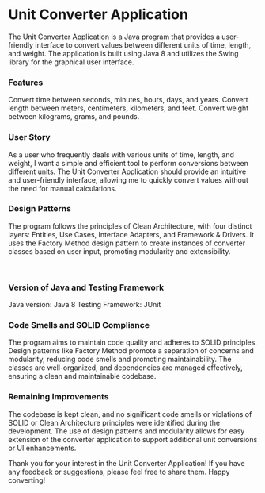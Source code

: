 # Unit Converter Application
The Unit Converter Application is a Java program that provides a user-friendly interface to convert values between different units of time, length, and weight. The application is built using Java 8 and utilizes the Swing library for the graphical user interface.
</br> 

### Features
Convert time between seconds, minutes, hours, days, and years.
Convert length between meters, centimeters, kilometers, and feet.
Convert weight between kilograms, grams, and pounds.
</br> 


### User Story
As a user who frequently deals with various units of time, length, and weight, I want a simple and efficient tool to perform conversions between different units. The Unit Converter Application should provide an intuitive and user-friendly interface, allowing me to quickly convert values without the need for manual calculations.
</br> 


### Design Patterns
The program follows the principles of Clean Architecture, with four distinct layers: Entities, Use Cases, Interface Adapters, and Framework & Drivers. It uses the Factory Method design pattern to create instances of converter classes based on user input, promoting modularity and extensibility.

</br> 

### Version of Java and Testing Framework
Java version: Java 8
Testing Framework: JUnit
</br> 

### Code Smells and SOLID Compliance
The program aims to maintain code quality and adheres to SOLID principles. Design patterns like Factory Method promote a separation of concerns and modularity, reducing code smells and promoting maintainability. The classes are well-organized, and dependencies are managed effectively, ensuring a clean and maintainable codebase.
</br> 

### Remaining Improvements
The codebase is kept clean, and no significant code smells or violations of SOLID or Clean Architecture principles were identified during the development. The use of design patterns and modularity allows for easy extension of the converter application to support additional unit conversions or UI enhancements.
</br> 

Thank you for your interest in the Unit Converter Application! If you have any feedback or suggestions, please feel free to share them. Happy converting!
